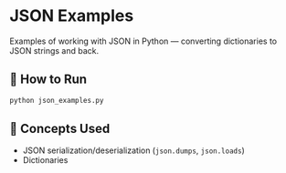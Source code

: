 # JSON Examples

Examples of working with JSON in Python — converting dictionaries to JSON strings and back.

## 🚀 How to Run
```bash
python json_examples.py
```

## 📖 Concepts Used
- JSON serialization/deserialization (`json.dumps`, `json.loads`)
- Dictionaries
